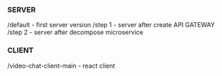 ### SERVER
/default  - first server version
/step 1 - server after create API GATEWAY
/step 2 - server after decompose microservice


### CLIENT
/video-chat-client-main - react client